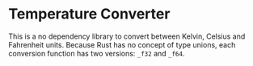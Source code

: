 # Temperature Converter

This is a no dependency library to convert between Kelvin, Celsius and
Fahrenheit units. Because Rust has no concept of type unions, each conversion
function has two versions: `_f32` and `_f64`.
